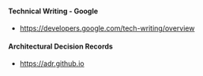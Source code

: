 
#### Technical Writing - Google

- https://developers.google.com/tech-writing/overview

#### Architectural Decision Records

- https://adr.github.io
